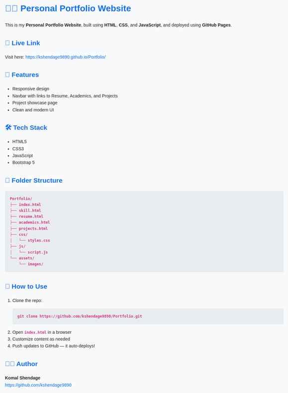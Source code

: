 <!DOCTYPE html>
<html lang="en">
<head>
  <meta charset="UTF-8" />
  <meta name="viewport" content="width=device-width, initial-scale=1.0" />
  <title>Portfolio Website README</title>
</head>
  
<body>

  
    
  <h1>👩‍💻 Personal Portfolio Website</h1>
  <p>This is my <strong>Personal Portfolio Website</strong>, built using <strong>HTML</strong>, <strong>CSS</strong>, and <strong>JavaScript</strong>, and deployed using <strong>GitHub Pages</strong>.</p>

  <h2>🔗 Live Link</h2>
  <p>
    Visit here:
    <a href="https://kshendage9890.github.io/Portfolio/" target="_blank">
      https://kshendage9890.github.io/Portfolio/
    </a>
  </p>

  <h2>🚀 Features</h2>
  <ul>
    <li>Responsive design</li>
    <li>Navbar with links to Resume, Academics, and Projects</li>
    <li>Project showcase page</li>
    <li>Clean and modern UI</li>
  </ul>

  <h2>🛠 Tech Stack</h2>
  <ul>
    <li>HTML5</li>
    <li>CSS3</li>
    <li>JavaScript</li>
    <li>Bootstrap 5</li>
  </ul>

  <h2>📁 Folder Structure</h2>
  <pre><code>Portfolio/
├── index.html
├── skill.html
├── resume.html
├── academics.html
├── projects.html
├── css/
│   └── styles.css
├── js/
│   └── script.js
└── assets/
    └── images/
</code></pre>

  <h2>📌 How to Use</h2>
  <ol>
    <li>Clone the repo:
      <pre><code>git clone https://github.com/kshendage9890/Portfolio.git</code></pre>
    </li>
    <li>Open <code>index.html</code> in a browser</li>
    <li>Customize content as needed</li>
    <li>Push updates to GitHub — it auto-deploys!</li>
  </ol>

  <h2>🧑‍💻 Author</h2>
  <p>
    <strong>Komal Shendage</strong><br>
    <a href="https://github.com/kshendage9890" target="_blank">https://github.com/kshendage9890</a>
  </p>
<style>
    body {
      font-family: Arial, sans-serif;
      padding: 2rem;
      background-color: #f8f9fa;
      color: #212529;
      line-height: 1.6;
      max-width: 900px;
      margin: auto;
    }
    h1, h2 {
      color: #0d6efd;
    }
    pre {
      background-color: #e9ecef;
      padding: 1rem;
      border-radius: 5px;
      overflow-x: auto;
    }
    code {
      color: #d63384;
      font-weight: bold;
    }
    a {
      color: #0d6efd;
      text-decoration: none;
      }
    a:hover {
      text-decoration: underline;
    }
    ul, ol {
      padding-left: 1.5rem;
    }
  </style>

</body>
</html>
